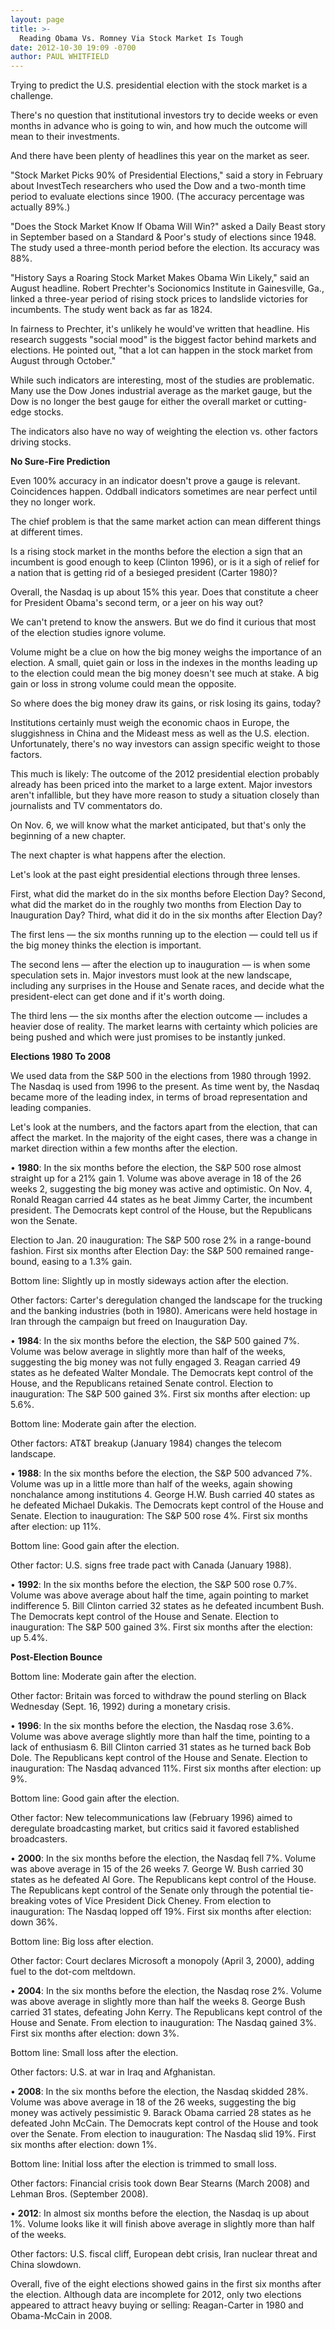 ```yaml
---
layout: page
title: >-
  Reading Obama Vs. Romney Via Stock Market Is Tough
date: 2012-10-30 19:09 -0700
author: PAUL WHITFIELD
---
```





Trying to predict the U.S. presidential election with the stock market is a challenge.


There's no question that institutional investors try to decide weeks or even months in advance who is going to win, and how much the outcome will mean to their investments.


And there have been plenty of headlines this year on the market as seer.


"Stock Market Picks 90% of Presidential Elections," said a story in February about InvestTech researchers who used the Dow and a two-month time period to evaluate elections since 1900. (The accuracy percentage was actually 89%.)


"Does the Stock Market Know If Obama Will Win?" asked a Daily Beast story in September based on a Standard & Poor's study of elections since 1948. The study used a three-month period before the election. Its accuracy was 88%.


"History Says a Roaring Stock Market Makes Obama Win Likely," said an August headline. Robert Prechter's Socionomics Institute in Gainesville, Ga., linked a three-year period of rising stock prices to landslide victories for incumbents. The study went back as far as 1824.


In fairness to Prechter, it's unlikely he would've written that headline. His research suggests "social mood" is the biggest factor behind markets and elections. He pointed out, "that a lot can happen in the stock market from August through October."


While such indicators are interesting, most of the studies are problematic. Many use the Dow Jones industrial average as the market gauge, but the Dow is no longer the best gauge for either the overall market or cutting-edge stocks.


The indicators also have no way of weighting the election vs. other factors driving stocks.


**No Sure-Fire Prediction**


Even 100% accuracy in an indicator doesn't prove a gauge is relevant. Coincidences happen. Oddball indicators sometimes are near perfect until they no longer work.


The chief problem is that the same market action can mean different things at different times.


Is a rising stock market in the months before the election a sign that an incumbent is good enough to keep (Clinton 1996), or is it a sigh of relief for a nation that is getting rid of a besieged president (Carter 1980)?


Overall, the Nasdaq is up about 15% this year. Does that constitute a cheer for President Obama's second term, or a jeer on his way out?


We can't pretend to know the answers. But we do find it curious that most of the election studies ignore volume.


Volume might be a clue on how the big money weighs the importance of an election. A small, quiet gain or loss in the indexes in the months leading up to the election could mean the big money doesn't see much at stake. A big gain or loss in strong volume could mean the opposite.


So where does the big money draw its gains, or risk losing its gains, today?


Institutions certainly must weigh the economic chaos in Europe, the sluggishness in China and the Mideast mess as well as the U.S. election. Unfortunately, there's no way investors can assign specific weight to those factors.


This much is likely: The outcome of the 2012 presidential election probably already has been priced into the market to a large extent. Major investors aren't infallible, but they have more reason to study a situation closely than journalists and TV commentators do.


On Nov. 6, we will know what the market anticipated, but that's only the beginning of a new chapter.


The next chapter is what happens after the election.


Let's look at the past eight presidential elections through three lenses.


First, what did the market do in the six months before Election Day? Second, what did the market do in the roughly two months from Election Day to Inauguration Day? Third, what did it do in the six months after Election Day?


The first lens — the six months running up to the election — could tell us if the big money thinks the election is important.


The second lens — after the election up to inauguration — is when some speculation sets in. Major investors must look at the new landscape, including any surprises in the House and Senate races, and decide what the president-elect can get done and if it's worth doing.


The third lens — the six months after the election outcome — includes a heavier dose of reality. The market learns with certainty which policies are being pushed and which were just promises to be instantly junked.


**Elections 1980 To 2008**


We used data from the S&P 500 in the elections from 1980 through 1992. The Nasdaq is used from 1996 to the present. As time went by, the Nasdaq became more of the leading index, in terms of broad representation and leading companies.


Let's look at the numbers, and the factors apart from the election, that can affect the market. In the majority of the eight cases, there was a change in market direction within a few months after the election.


• **1980**: In the six months before the election, the S&P 500 rose almost straight up for a 21% gain 1. Volume was above average in 18 of the 26 weeks 2, suggesting the big money was active and optimistic. On Nov. 4, Ronald Reagan carried 44 states as he beat Jimmy Carter, the incumbent president. The Democrats kept control of the House, but the Republicans won the Senate.


Election to Jan. 20 inauguration: The S&P 500 rose 2% in a range-bound fashion. First six months after Election Day: the S&P 500 remained range-bound, easing to a 1.3% gain.


Bottom line: Slightly up in mostly sideways action after the election.


Other factors: Carter's deregulation changed the landscape for the trucking and the banking industries (both in 1980). Americans were held hostage in Iran through the campaign but freed on Inauguration Day.


• **1984**: In the six months before the election, the S&P 500 gained 7%. Volume was below average in slightly more than half of the weeks, suggesting the big money was not fully engaged 3. Reagan carried 49 states as he defeated Walter Mondale. The Democrats kept control of the House, and the Republicans retained Senate control. Election to inauguration: The S&P 500 gained 3%. First six months after election: up 5.6%.


Bottom line: Moderate gain after the election.


Other factors: AT&T breakup (January 1984) changes the telecom landscape.


• **1988**: In the six months before the election, the S&P 500 advanced 7%. Volume was up in a little more than half of the weeks, again showing nonchalance among institutions 4. George H.W. Bush carried 40 states as he defeated Michael Dukakis. The Democrats kept control of the House and Senate. Election to inauguration: The S&P 500 rose 4%. First six months after election: up 11%.


Bottom line: Good gain after the election.


Other factor: U.S. signs free trade pact with Canada (January 1988).


• **1992**: In the six months before the election, the S&P 500 rose 0.7%. Volume was above average about half the time, again pointing to market indifference 5. Bill Clinton carried 32 states as he defeated incumbent Bush. The Democrats kept control of the House and Senate. Election to inauguration: The S&P 500 gained 3%. First six months after the election: up 5.4%.


**Post-Election Bounce**


Bottom line: Moderate gain after the election.


Other factor: Britain was forced to withdraw the pound sterling on Black Wednesday (Sept. 16, 1992) during a monetary crisis.


• **1996**: In the six months before the election, the Nasdaq rose 3.6%. Volume was above average slightly more than half the time, pointing to a lack of enthusiasm 6. Bill Clinton carried 31 states as he turned back Bob Dole. The Republicans kept control of the House and Senate. Election to inauguration: The Nasdaq advanced 11%. First six months after election: up 9%.


Bottom line: Good gain after the election.


Other factor: New telecommunications law (February 1996) aimed to deregulate broadcasting market, but critics said it favored established broadcasters.


• **2000**: In the six months before the election, the Nasdaq fell 7%. Volume was above average in 15 of the 26 weeks 7. George W. Bush carried 30 states as he defeated Al Gore. The Republicans kept control of the House. The Republicans kept control of the Senate only through the potential tie-breaking votes of Vice President Dick Cheney. From election to inauguration: The Nasdaq lopped off 19%. First six months after election: down 36%.


Bottom line: Big loss after election.


Other factor: Court declares Microsoft a monopoly (April 3, 2000), adding fuel to the dot-com meltdown.


• **2004**: In the six months before the election, the Nasdaq rose 2%. Volume was above average in slightly more than half the weeks 8. George Bush carried 31 states, defeating John Kerry. The Republicans kept control of the House and Senate. From election to inauguration: The Nasdaq gained 3%. First six months after election: down 3%.


Bottom line: Small loss after the election.


Other factors: U.S. at war in Iraq and Afghanistan.


• **2008**: In the six months before the election, the Nasdaq skidded 28%. Volume was above average in 18 of the 26 weeks, suggesting the big money was actively pessimistic 9. Barack Obama carried 28 states as he defeated John McCain. The Democrats kept control of the House and took over the Senate. From election to inauguration: The Nasdaq slid 19%. First six months after election: down 1%.


Bottom line: Initial loss after the election is trimmed to small loss.


Other factors: Financial crisis took down Bear Stearns (March 2008) and Lehman Bros. (September 2008).


• **2012**: In almost six months before the election, the Nasdaq is up about 1%. Volume looks like it will finish above average in slightly more than half of the weeks.


Other factors: U.S. fiscal cliff, European debt crisis, Iran nuclear threat and China slowdown.


Overall, five of the eight elections showed gains in the first six months after the election. Although data are incomplete for 2012, only two elections appeared to attract heavy buying or selling: Reagan-Carter in 1980 and Obama-McCain in 2008.




